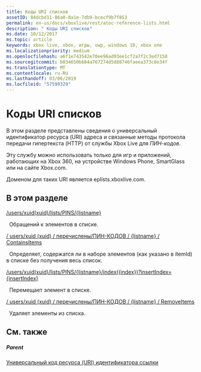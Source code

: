 ```yaml
---
title: Коды URI списков
assetID: 84dcbd11-86a0-8a1e-7db9-bcecf9b7f853
permalink: en-us/docs/xboxlive/rest/atoc-reference-lists.html
description: " Коды URI списков"
ms.date: 10/12/2017
ms.topic: article
keywords: xbox live, xbox, игры, uwp, windows 10, xbox one
ms.localizationpriority: medium
ms.openlocfilehash: a6f1e743542e70ee96ad93ee1cf2a7f2c3ed7158
ms.sourcegitcommit: b034650b684a767274d5d88746faeea373c8e34f
ms.translationtype: MT
ms.contentlocale: ru-RU
ms.lasthandoff: 03/06/2019
ms.locfileid: "57599329"
---
```

# <a name="lists-uris"></a>Коды URI списков
 
В этом разделе представлены сведения о универсальный идентификатор ресурса (URI) адреса и связанные методы протокола передачи гипертекста (HTTP) от службы Xbox Live для *ПИН-кодов*.
 
Эту службу можно использовать только для игр и приложений, работающих на Xbox 360, на устройстве Windows Phone, SmartGlass или на сайте Xbox.com.
 
Доменом для таких URI является eplists.xboxlive.com.
 
<a id="ID4EPB"></a>

 
## <a name="in-this-section"></a>В этом разделе

[/users/xuid(xuid)/lists/PINS/{listname}](uri-usersxuidlistspinslistname.md)

&nbsp;&nbsp;Обращений к элементов в списке.

[/ users/xuid (xuid) / перечислены/ПИН-КОДОВ / {listname} / ContainsItems](uri-usersxuidlistspinslistnamecontainsitems.md)

&nbsp;&nbsp;Определяет, содержатся ли в наборе элементов (как указано в itemId) в списке без получения весь список.

[/users/xuid(xuid)/lists/PINS/{listname}/index({index})?insertIndex={insertIndex}](uri-usersxuidlistspinslistnameindex.md)

&nbsp;&nbsp;Перемещает элемент в списке.

[/ users/xuid (xuid) / перечислены/ПИН-КОДОВ / {listname} / RemoveItems](uri-usersxuidlistspinslistnameremoveitems.md)

&nbsp;&nbsp;Удаляет элементы из списка.
 
<a id="ID4E5B"></a>

 
## <a name="see-also"></a>См. также
 
<a id="ID4EAC"></a>

 
##### <a name="parent"></a>Parent 

[Универсальный код ресурса (URI) идентификатора ссылки](../atoc-xboxlivews-reference-uris.md)

   